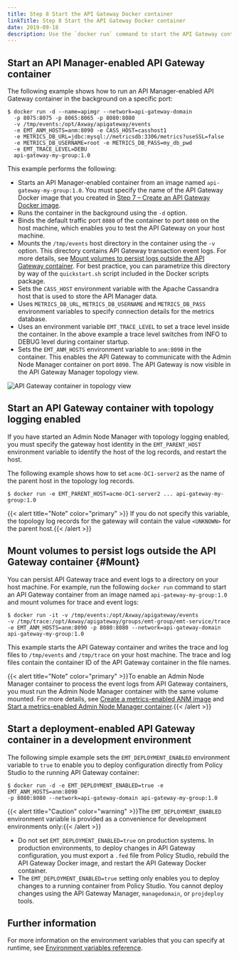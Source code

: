 ```yaml
---
title: Step 8 Start the API Gateway Docker container
linkTitle: Step 8 Start the API Gateway Docker container
date: 2019-09-18
description: Use the `docker run` command to start the API Gateway container.
---
```


## Start an API Manager-enabled API Gateway container

The following example shows how to run an API Manager-enabled API Gateway container in the background on a specific port:

``` {space="preserve"}
$ docker run -d --name=apimgr --network=api-gateway-domain
  -p 8075:8075 -p 8065:8065 -p 8080:8080
  -v /tmp/events:/opt/Axway/apigateway/events
  -e EMT_ANM_HOSTS=anm:8090 -e CASS_HOST=casshost1
  -e METRICS_DB_URL=jdbc:mysql://metricsdb:3306/metrics?useSSL=false
  -e METRICS_DB_USERNAME=root -e METRICS_DB_PASS=my_db_pwd
  -e EMT_TRACE_LEVEL=DEBU
  api-gateway-my-group:1.0
```

This example performs the following:

* Starts an API Manager-enabled container from an image named `api-gateway-my-group:1.0`. You must specify the name of the API Gateway Docker image that you created in [Step 7 – Create an API Gateway Docker image](/docs/container_topics/containers_docker_setup/docker_script_gwimage).
* Runs the container in the background using the `-d` option.
* Binds the default traffic port `8080` of the container to port `8080` on the host machine, which enables you to test the API Gateway on your host machine.
* Mounts the `/tmp/events` host directory in the container using the `-v` option. This directory contains API Gateway transaction event logs. For more details, see [Mount volumes to persist logs outside the API Gateway container](#Mount). For best practice, you can parametrize this directory by way of the `quickstart.sh` script included in the Docker scripts package.
* Sets the `CASS_HOST` environment variable with the Apache Cassandra
    host that is used to store the API Manager data.
* Uses `METRICS_DB_URL`, `METRICS_DB_USERNAME` and `METRICS_DB_PASS` environment variables to specify connection details for the metrics
    database.
* Uses an environment variable `EMT_TRACE_LEVEL` to set a trace level inside the container.
    In the above example a trace level switches from INFO to DEBUG level during container startup.
* Sets the `EMT_ANM_HOSTS` environment variable to `anm:8090` in the container. This enables the API Gateway to communicate with the Admin Node Manager container on port `8090`. The API Gateway is now visible in the API Gateway Manager topology view.

![API Gateway container in topology view](/Images/ContainerGuide/gw_mgr_topology.png)

## Start an API Gateway container with topology logging enabled

If you have started an Admin Node Manager with topology logging enabled, you must specify the gateway host identity in the `EMT_PARENT_HOST` environment variable to identify the host of the log records, and restart the host.

The following example shows how to set `acme-DC1-server2` as the name of the parent host in the topology log records.

``` {space="preserve"}
$ docker run -e EMT_PARENT_HOST=acme-DC1-server2 ... api-gateway-my-group:1.0
```

{{< alert title="Note" color="primary" >}} If you do not specify this variable, the topology log records for the gateway will contain the value `<UNKNOWN>` for the parent host.{{< /alert >}}

## Mount volumes to persist logs outside the API Gateway container {#Mount}

You can persist API Gateway trace and event logs to a directory on your host machine. For example, run the following `docker run` command to start an API Gateway container from an image named `api-gateway-my-group:1.0` and mount volumes for trace and event logs:

``` {space="preserve"}
$ docker run -it -v /tmp/events:/opt/Axway/apigateway/events 
-v /tmp/trace:/opt/Axway/apigateway/groups/emt-group/emt-service/trace 
-e EMT_ANM_HOSTS=anm:8090 -p 8080:8080 --network=api-gateway-domain api-gateway-my-group:1.0
```

This example starts the API Gateway container and writes the trace and log files to `/tmp/events` and `/tmp/trace` on your host machine. The trace and log files contain the container ID of the API Gateway container in the file names.

{{< alert title="Note" color="primary" >}}To enable an Admin Node Manager container to process the event logs from API Gateway containers, you must run the Admin Node Manager container with the same volume mounted. For more details, see [Create a metrics-enabled ANM image](/docs/container_topics/containers_docker_setup/docker_script_anmimage#Create9) and [Start a metrics-enabled Admin Node Manager container](/docs/container_topics/containers_docker_setup/docker_script_anmstart#Start).{{< /alert >}}

## Start a deployment-enabled API Gateway container in a development environment

The following simple example sets the `EMT_DEPLOYMENT_ENABLED` environment variable to `true` to enable you to deploy configuration directly from Policy Studio to the running API Gateway container:

``` {space="preserve"}
$ docker run -d -e EMT_DEPLOYMENT_ENABLED=true -e EMT_ANM_HOSTS=anm:8090 
-p 8080:8080 --network=api-gateway-domain api-gateway-my-group:1.0
```

{{< alert title="Caution" color="warning" >}}The `EMT_DEPLOYMENT_ENABLED` environment variable is provided as a convenience for development environments only:{{< /alert >}}

* Do not set `EMT_DEPLOYMENT_ENABLED=true` on production systems. In production environments, to deploy changes in API Gateway configuration, you must export a `.fed` file from Policy Studio, rebuild the API Gateway Docker image, and restart the API Gateway Docker container.
* The `EMT_DEPLOYMENT_ENABLED=true` setting only enables you to deploy changes to a running container from Policy Studio. You cannot deploy changes using the API Gateway Manager, `managedomain`, or `projdeploy` tools.

## Further information

For more information on the environment variables that you can specify at runtime, see [Environment variables reference](/docs/container_topics/container_env_variables#Environm).
